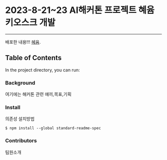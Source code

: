 # 2023-8-21~23 AI해커톤 프로젝트 혜윰 키오스크 개발

---

배포한 내용!!! [혜윰](https://web-ai-hackerton-kiosk-619z9h2lllmfsoix.sel3.cloudtype.app/%5D).

## Table of Contents

In the project directory, you can run:

### Background

여기에는 해커톤 관련 얘끼,목표,기획

### Install

의존성 설치방법

```
$ npm install --global standard-readme-spec
```

### Contributors

팀원소개
